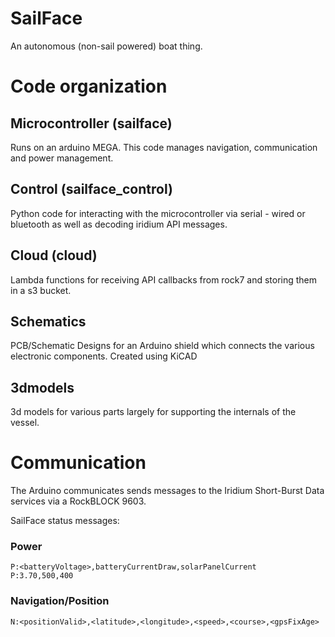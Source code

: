 # SailFace

An autonomous (non-sail powered) boat thing.


# Code organization

## Microcontroller (sailface)

Runs on an arduino MEGA. This code manages navigation, communication and power management.

## Control (sailface_control)

Python code for interacting with the microcontroller via serial - wired or bluetooth as well as decoding iridium API messages.

## Cloud (cloud)

Lambda functions for receiving API callbacks from rock7 and storing them in a s3 bucket.

## Schematics

PCB/Schematic Designs for an Arduino shield which connects the various electronic components. Created using KiCAD

## 3dmodels

3d models for various parts largely for supporting the internals of the vessel.


# Communication

The Arduino communicates sends messages to the Iridium Short-Burst Data services via a RockBLOCK 9603.

SailFace status messages:


### Power

```
P:<batteryVoltage>,batteryCurrentDraw,solarPanelCurrent
P:3.70,500,400
```

### Navigation/Position

```
N:<positionValid>,<latitude>,<longitude>,<speed>,<course>,<gpsFixAge>
```
